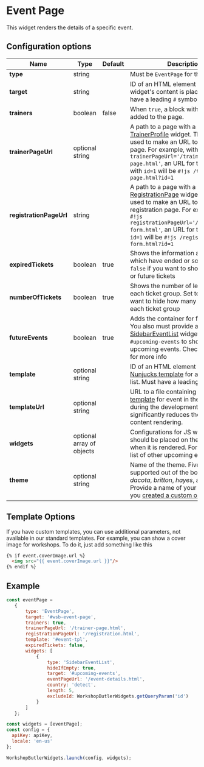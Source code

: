 # Event Page

This widget renders the details of a specific event.

## Configuration options

| Name | Type | Default | Description |
|------|------|---------|-------------|
| **type** | string | | Must be `EventPage` for this widget |
| **target** | string | | ID of an HTML element where the widget's content is placed. Should have a leading `#` symbol |
| **trainers** | boolean | false | When `true`, a block with trainers is added to the page. |
| **trainerPageUrl** | optional string | | A path to a page with a configured [TrainerProfile](trainer-profile.md) widget. This path is used to make an URL to the profile page. For example, with `#!js trainerPageUrl='/trainer-page.html'`, an URL for the trainer with `id=1` will be `#!js /trainer-page.html?id=1` |
| **registrationPageUrl** | string | | A path to a page with a configured [RegistrationPage](registration-form.md) widget. This path is used to make an URL to a separate registration page. For example, with `#!js registrationPageUrl='/registration-form.html'`, an URL for the event with `id=1` will be `#!js /registration-form.html?id=1` |
| **expiredTickets** | boolean | true | Shows the information about tickets which have ended or sold out. Set to `false` if you want to show only active or future tickets |
| **numberOfTickets** | boolean | true | Shows the number of left tickets for each ticket group. Set to `false` if you want to hide how many tickets left for each ticket group |
| **futureEvents** | boolean | true | Adds the container for future events. You also must provide a related [SidebarEventList](sidebar-event-list.md) widget with target `#upcoming-events` to show the upcoming events. Check the example for more info |
| **template** | optional string || ID of an HTML element containing a [Nunjucks template](https://mozilla.github.io/nunjucks/) for an event in the list. Must have a leading `#` symbol. |
| **templateUrl** | optional string || URL to a file containing a [Nunjucks template](https://mozilla.github.io/nunjucks/) for event in the list. Use it during the development only as it significantly reduces the speed of content rendering. |
| **widgets** | optional array of objects || Configurations for JS widgets which should be placed on the event page when it is rendered. For example, a list of other upcoming events. |
| **theme** | optional string || Name of the theme. Five themes are supported out of the box: *alfred*, *dacota*, *britton*, *hayes*, and *gatsby*. Provide a name of your own theme if you [created a custom one](../../widgets/custom/theme.md). |

## Template Options
If you have custom templates, you can use additional parameters, not available in our standard templates. For example,
you can show a cover image for workshops. To do it, just add something like this 

```html
{% if event.coverImage.url %}
  <img src="{{ event.coverImage.url }}"/>
{% endif %}
```



## Example

```javascript
const eventPage = 
   {
       type: 'EventPage',
       target: '#wsb-event-page',
       trainers: true,
       trainerPageUrl: '/trainer-page.html',
       registrationPageUrl: '/registration.html',
       template: '#event-tpl',
       expiredTickets: false,
       widgets: [
           {
               type: 'SidebarEventList',
               hideIfEmpty: true,
               target: '#upcoming-events',
               eventPageUrl: '/event-details.html',
               country: 'detect',
               length: 5,
               excludeId: WorkshopButlerWidgets.getQueryParam('id')
           }
       ]
   };

const widgets = [eventPage];
const config = {
  apiKey: apiKey,
  locale: 'en-us'
};

WorkshopButlerWidgets.launch(config, widgets);

```
